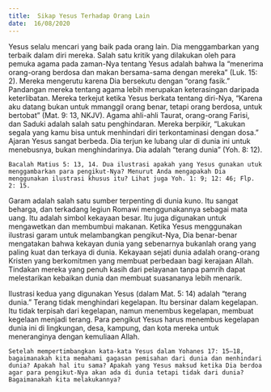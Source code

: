 ```yaml
---
title:  Sikap Yesus Terhadap Orang Lain
date:  16/08/2020
---
```


Yesus selalu mencari yang baik pada orang lain. Dia menggambarkan yang terbaik dalam diri mereka. Salah satu kritik yang dilakukan oleh para pemuka agama pada zaman-Nya tentang Yesus adalah bahwa Ia “menerima orang-orang berdosa dan makan bersama-sama dengan mereka” (Luk. 15: 2). Mereka mengerutu karena Dia bersekutu dengan “orang fasik.” Pandangan mereka tentang agama lebih merupakan keterasingan daripada keterlibatan. Mereka terkejut ketika Yesus berkata tentang diri-Nya, “Karena aku datang bukan untuk mmanggil orang benar, tetapi orang berdosa, untuk bertobat” (Mat. 9: 13, NKJV). Agama ahli-ahli Taurat, orang-orang Farisi, dan Saduki adalah salah satu penghindaran. Mereka berpikir, “Lakukan segala yang kamu bisa untuk menhindari diri terkontaminasi dengan dosa.” Ajaran Yesus sangat berbeda. Dia terjun ke lubang ular di dunia ini untuk menebusnya, bukan menghindarinya. Dia adalah “terang dunia” (Yoh. 8: 12).

`Bacalah Matius 5: 13, 14. Dua ilustrasi apakah yang Yesus gunakan utuk menggambarkan para pengikut-Nya? Menurut Anda mengapakah Dia menggunakan ilustrasi khusus itu? Lihat juga Yoh. 1: 9; 12: 46; Flp. 2: 15.`

Garam adalah salah satu sumber terpenting di dunia kuno. Itu sangat beharga, dan terkadang legiun Romawi menggunakannya sebagai mata uang. Itu adalah simbol kekayaan besar. Itu juga digunakan untuk mengawetkan dan membumbui makanan. Ketika Yesus menggunakan ilustrasi garam untuk melambangkan pengikut-Nya, Dia benar-benar mengatakan bahwa kekayan dunia yang sebenarnya bukanlah orang yang paling kuat dan terkaya di dunia. Kekayaan sejati dunia adalah orang-orang Kristen yang berkomitmen yang membuat perbedaan bagi kerajaan Allah. Tindakan mereka yang penuh kasih dari pelayanan tanpa pamrih dapat melestarikan kebaikan dunia dan membuat suasananya lebih menarik.

Ilustrasi kedua yang digunakan Yesus (dalam Mat. 5: 14) adalah “terang dunia.” Terang tidak menghindari kegelapan. Itu bersinar dalam kegelapan. Itu tidak terpisah dari kegelapan, namun menembus kegelapan, membuat kegelaan menjadi terang. Para pengikut Yesus harus menembus kegelapan dunia ini di lingkungan, desa, kampung, dan kota mereka untuk meneranginya dengan kemuliaan Allah.

`Setelah mempertimbangkan kata-kata Yesus dalam Yohanes 17: 15–18, bagaimanakah kita memahami gagasan pemisahan dari dunia dan menhindari dunia? Apakah hal itu sama? Apakah yang Yesus maksud ketika Dia berdoa agar para pengikut-Nya akan ada di dunia tetapi tidak dari dunia? Bagaimanakah kita melakukannya?`